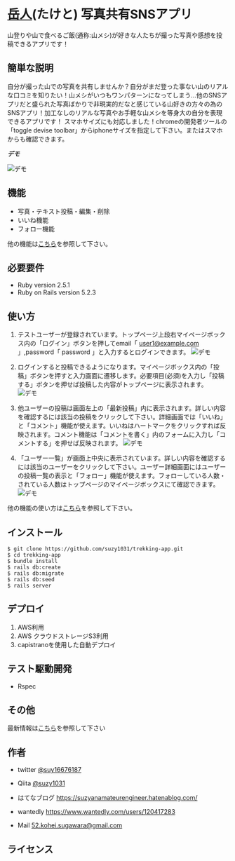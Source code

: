 # [岳人](http://3.114.125.180/)(たけと) 写真共有SNSアプリ

山登りや山で食べるご飯(通称:山メシ)が好きな人たちが撮った写真や感想を投稿できるアプリです！

## 簡単な説明

自分が撮った山での写真を共有しませんか？自分がまだ登った事ない山のリアルな口コミを知りたい！山メシがいつもワンパターンになってしまう...他のSNSアプリだと盛られた写真ばかりで非現実的だなと感じている山好きの方々の為のSNSアプリ！加工なしのリアルな写真やお手軽な山メシを等身大の自分を表現できるアプリです！
スマホサイズにも対応しました！chromeの開発者ツールの「toggle devise toolbar」からiphoneサイズを指定して下さい。またはスマホからも確認できます。

***デモ***

![デモ](https://gyazo.com/586b5be9d0535b09a3d9e68ee12f2f7f/raw)

## 機能

- 写真・テキスト投稿・編集・削除
- いいね機能
- フォロー機能


他の機能は[こちら](http://3.114.125.180/posts/tab)を参照して下さい。

## 必要要件

- Ruby version 2.5.1
- Ruby on Rails version 5.2.3

## 使い方

1. テストユーザーが登録されています。トップページ上段右マイページボックス内の「ログイン」ボタンを押してemail「 user1@example.com 」,password「 password 」と入力するとログインできます。
![デモ](https://gyazo.com/b7d57440c6e0b50a68392ce0eb8b2ea0/raw)

2. ログインすると投稿できるようになります。マイページボックス内の「投稿」ボタンを押すと入力画面に遷移します。必要項目(必須)を入力し「投稿する」ボタンを押せば投稿した内容がトップページに表示されます。
![デモ](https://gyazo.com/2c91e1d72a2dfb87204b967e99da7879/raw)

3. 他ユーザーの投稿は画面左上の「最新投稿」内に表示されます。詳しい内容を確認するには該当の投稿をクリックして下さい。詳細画面では「いいね」と「コメント」機能が使えます。いいねはハートマークをクリックすれば反映されます。コメント機能は「コメントを書く」内のフォームに入力し「コメントする」を押せば反映されます。
![デモ](https://gyazo.com/22b25ea836adc1b51f95c0b6b9fe1b44/raw)

4. 「ユーザー一覧」が画面上中央に表示されています。詳しい内容を確認するには該当のユーザーをクリックして下さい。ユーザー詳細画面にはユーザーの投稿一覧の表示と「フォロー」機能が使えます。フォローしている人数・されている人数はトップページのマイページボックスにて確認できます。
![デモ](https://gyazo.com/9ec178c1235009ae32eda7b34454aa35/raw)

他の機能の使い方は[こちら](http://3.114.125.180/posts/tab)を参照して下さい。

## インストール

```
$ git clone https://github.com/suzy1031/trekking-app.git
$ cd trekking-app
$ bundle install
$ rails db:create
$ rails db:migrate
$ rails db:seed
$ rails server
```


## デプロイ

1. AWS利用
2. AWS クラウドストレージS3利用
3. capistranoを使用した自動デプロイ

## テスト駆動開発

- Rspec

## その他


最新情報は[こちら](http://3.114.125.180/posts/tab)を参照して下さい

## 作者

- twitter
[@suy16676187](https://twitter.com/suzy16676187)

- Qiita
[@suzy1031](https://qiita.com/suzy1031)

- はてなブログ
https://suzyanamateurengineer.hatenablog.com/

- wantedly
https://www.wantedly.com/users/120417283

- Mail
52.kohei.sugawara@gmail.com

## ライセンス

